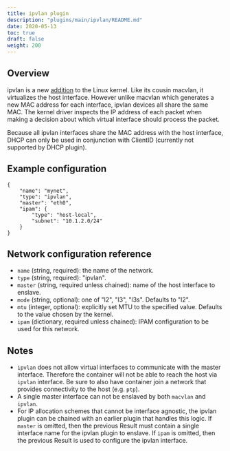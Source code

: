 ```yaml
---
title: ipvlan plugin
description: "plugins/main/ipvlan/README.md"
date: 2020-05-13
toc: true
draft: false
weight: 200
---
```


## Overview

ipvlan is a new [addition](https://lwn.net/Articles/620087/) to the Linux kernel.
Like its cousin macvlan, it virtualizes the host interface.
However unlike macvlan which generates a new MAC address for each interface, ipvlan devices all share the same MAC.
The kernel driver inspects the IP address of each packet when making a decision about which virtual interface should process the packet.

Because all ipvlan interfaces share the MAC address with the host interface, DHCP can only be used in conjunction with ClientID (currently not supported by DHCP plugin).

## Example configuration

```
{
	"name": "mynet",
	"type": "ipvlan",
	"master": "eth0",
	"ipam": {
		"type": "host-local",
		"subnet": "10.1.2.0/24"
	}
}
```

## Network configuration reference

* `name` (string, required): the name of the network.
* `type` (string, required): "ipvlan".
* `master` (string, required unless chained): name of the host interface to enslave.
* `mode` (string, optional): one of "l2", "l3", "l3s". Defaults to "l2".
* `mtu` (integer, optional): explicitly set MTU to the specified value. Defaults to the value chosen by the kernel.
* `ipam` (dictionary, required unless chained): IPAM configuration to be used for this network.

## Notes

* `ipvlan` does not allow virtual interfaces to communicate with the master interface.
Therefore the container will not be able to reach the host via `ipvlan` interface.
Be sure to also have container join a network that provides connectivity to the host (e.g. `ptp`).
* A single master interface can not be enslaved by both `macvlan` and `ipvlan`.
* For IP allocation schemes that cannot be interface agnostic, the ipvlan plugin
can be chained with an earlier plugin that handles this logic. If `master` is
omitted, then the previous Result must contain a single interface name for the
ipvlan plugin to enslave. If `ipam` is omitted, then the previous Result is used
to configure the ipvlan interface.
